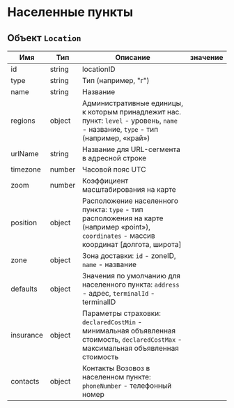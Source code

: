 # Населенные пункты

## Объект `Location`

Имя | Тип | Описание | значение
--- | --- | -------- | --------
id | string | locationID
type | string | Тип (например, "г")
name | string | Название
regions | object | Административные единицы, к которым принадлежит нас. пункт: `level` - уровень, `name` - название, `type` - тип (например, «край»)
urlName | string | Название для URL-сегмента в адресной строке
timezone | number | Часовой пояс UTC
zoom | number | Коэффициент масштабирования на карте
position | object | Расположение населенного пункта: `type` - тип расположения на карте (например «point»), `coordinates` - массив координат [долгота, широта]
zone | object | Зона доставки: `id` - zoneID, `name` - название
defaults | object | Значения по умолчанию для населенного пункта: `address` - адрес, `terminalId` - terminalID
insurance | object | Параметры страховки: `declaredCostMin` - минимальная объявленная стоимость, `declaredCostMax` - максимальная объявленная стоимость
contacts | object | Контакты Возовоз в населенном пункте: `phoneNumber` - телефонный номер
